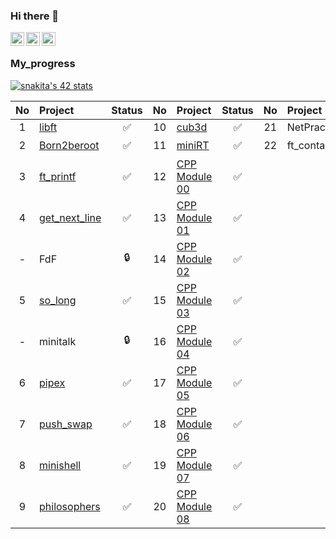 ### Hi there 👋
<a href="https://t.me/f3_ilya">
  <img align="left" alt="Eric's Telegram" width="22px" src="https://cdn.jsdelivr.net/npm/simple-icons@v3/icons/telegram.svg" />
</a>
<a href="https://instagram.com/f3_ilya/">
  <img align="left" alt="Eric's Instagram" width="22px" src="https://cdn.jsdelivr.net/npm/simple-icons@v3/icons/instagram.svg" />
</a>
<a href="https://vk.com/f3_ilya/">
  <img align="left" alt="Eric's Instagram" width="22px" src="https://cdn.jsdelivr.net/npm/simple-icons@3.13.0/icons/vk.svg" />
</a>

<br />

 ### My_progress
 
<a href="https://github.com/JaeSeoKim/badge42"><img src="https://badge42.vercel.app/api/v2/cl35udrtm001609ibcpn6hsht/stats?cursusId=21&coalitionId=102" alt="snakita's 42 stats" /></a>

| No  | Project                                    | Status | No  | Project                                                 | Status | No  | Project                                                 | Status |
| :-: | :----------------------------------------- | :----: | :-: | :------------------------------------------------------ | :----: | :-: | :------------------------------------------------------ | :----: |
| 1   | [libft](../../../libft)                    | ✅     | 10  | [cub3d](../../../cub3D)                                 | ✅     | 21  | NetPractice                                             | ✅     |
| 2   | [Born2beroot](../../../Born2beRoot)        | ✅     | 11  | [miniRT](../../../minirt)                               | ✅     | 22  | ft_containers                                           | 🛠️     |
| 3   | [ft_printf](../../../ft_printf)            | ✅     | 12  | [CPP Module 00](../../../cpp_modules/tree/main/module00)| ✅     |     |                                                         |        |
| 4   | [get_next_line](../../../get_next_line)    | ✅     | 13  | [CPP Module 01](../../../cpp_modules/tree/main/module01)| ✅     |     |                                                         |        |
| -   | FdF                                        | 🔒     | 14  | [CPP Module 02](../../../cpp_modules/tree/main/module02)| ✅     |     |                                                         |        |
| 5   | [so_long](../../../so_long)                | ✅     | 15  | [CPP Module 03](../../../cpp_modules/tree/main/module03)| ✅     |     |                                                         |        |
| -   | minitalk                                   | 🔒     | 16  | [CPP Module 04](../../../cpp_modules/tree/main/module04)| ✅     |     |                                                         |        |
| 6   | [pipex](../../../pipex)                    | ✅     | 17  | [CPP Module 05](../../../cpp_modules/tree/main/module05)| ✅     |     |                                                         |        |
| 7   | [push_swap](../../../push_swap)            | ✅     | 18  | [CPP Module 06](../../../cpp_modules/tree/main/module06)| ✅     |     |                                                         |        |
| 8   | [minishell](../../../minishell)            | ✅     | 19  | [CPP Module 07](../../../cpp_modules/tree/main/module07)| ✅     |     |                                                         |        |
| 9   | [philosophers](../../../philosophers)      | ✅     | 20  | [CPP Module 08](../../../cpp_modules/tree/main/module08)| ✅     |     |                                                         |        |


<!--
**f3ilya/f3ilya** is a ✨ _special_ ✨ repository because its `README.md` (this file) appears on your GitHub profile.

Here are some ideas to get you started:

- 🔭 I’m currently working on ...
- 🌱 I’m currently learning ...
- 👯 I’m looking to collaborate on ...
- 🤔 I’m looking for help with ...
- 💬 Ask me about ...
- 📫 How to reach me: ...
- 😄 Pronouns: ...
- ⚡ Fun fact: ...
-->
